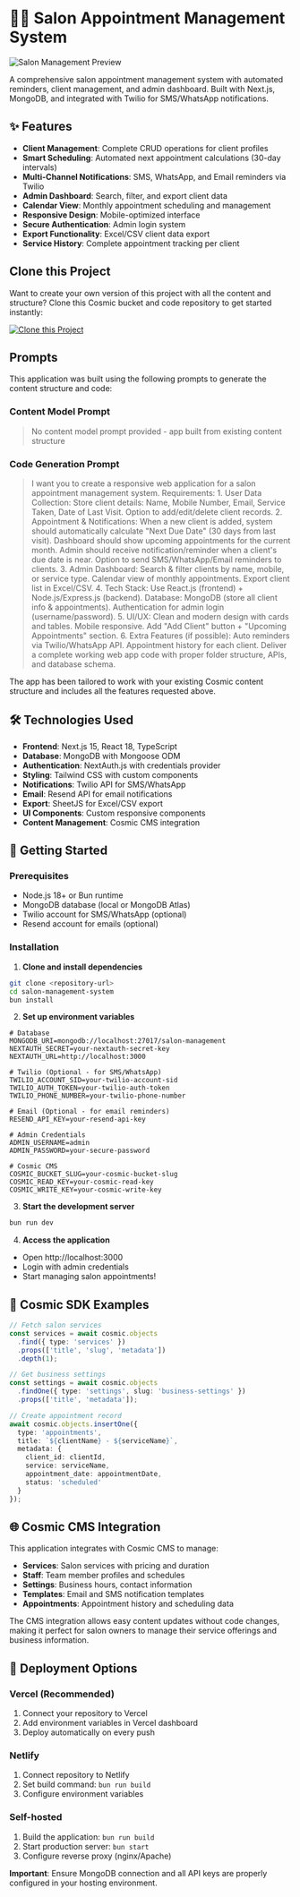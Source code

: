 # 💇‍♀️ Salon Appointment Management System

![Salon Management Preview](https://images.unsplash.com/photo-1560066984-138dadb4c035?w=1200&h=300&fit=crop&auto=format)

A comprehensive salon appointment management system with automated reminders, client management, and admin dashboard. Built with Next.js, MongoDB, and integrated with Twilio for SMS/WhatsApp notifications.

## ✨ Features

- **Client Management**: Complete CRUD operations for client profiles
- **Smart Scheduling**: Automated next appointment calculations (30-day intervals)
- **Multi-Channel Notifications**: SMS, WhatsApp, and Email reminders via Twilio
- **Admin Dashboard**: Search, filter, and export client data
- **Calendar View**: Monthly appointment scheduling and management
- **Responsive Design**: Mobile-optimized interface
- **Secure Authentication**: Admin login system
- **Export Functionality**: Excel/CSV client data export
- **Service History**: Complete appointment tracking per client

## Clone this Project

Want to create your own version of this project with all the content and structure? Clone this Cosmic bucket and code repository to get started instantly:

[![Clone this Project](https://img.shields.io/badge/Clone%20this%20Project-29abe2?style=for-the-badge&logo=cosmic&logoColor=white)](https://app.cosmicjs.com/projects/new?clone_bucket=68cc4b48fe0840663f650560&clone_repository=68cc4cf8fe0840663f650563)

## Prompts

This application was built using the following prompts to generate the content structure and code:

### Content Model Prompt

> No content model prompt provided - app built from existing content structure

### Code Generation Prompt

> I want you to create a responsive web application for a salon appointment management system. Requirements: 1. User Data Collection: Store client details: Name, Mobile Number, Email, Service Taken, Date of Last Visit. Option to add/edit/delete client records. 2. Appointment & Notifications: When a new client is added, system should automatically calculate "Next Due Date" (30 days from last visit). Dashboard should show upcoming appointments for the current month. Admin should receive notification/reminder when a client's due date is near. Option to send SMS/WhatsApp/Email reminders to clients. 3. Admin Dashboard: Search & filter clients by name, mobile, or service type. Calendar view of monthly appointments. Export client list in Excel/CSV. 4. Tech Stack: Use React.js (frontend) + Node.js/Express.js (backend). Database: MongoDB (store all client info & appointments). Authentication for admin login (username/password). 5. UI/UX: Clean and modern design with cards and tables. Mobile responsive. Add "Add Client" button + "Upcoming Appointments" section. 6. Extra Features (if possible): Auto reminders via Twilio/WhatsApp API. Appointment history for each client. Deliver a complete working web app code with proper folder structure, APIs, and database schema.

The app has been tailored to work with your existing Cosmic content structure and includes all the features requested above.

## 🛠 Technologies Used

- **Frontend**: Next.js 15, React 18, TypeScript
- **Database**: MongoDB with Mongoose ODM  
- **Authentication**: NextAuth.js with credentials provider
- **Styling**: Tailwind CSS with custom components
- **Notifications**: Twilio API for SMS/WhatsApp
- **Email**: Resend API for email notifications
- **Export**: SheetJS for Excel/CSV export
- **UI Components**: Custom responsive components
- **Content Management**: Cosmic CMS integration

## 🚀 Getting Started

### Prerequisites

- Node.js 18+ or Bun runtime
- MongoDB database (local or MongoDB Atlas)
- Twilio account for SMS/WhatsApp (optional)
- Resend account for emails (optional)

### Installation

1. **Clone and install dependencies**
```bash
git clone <repository-url>
cd salon-management-system
bun install
```

2. **Set up environment variables**
```env
# Database
MONGODB_URI=mongodb://localhost:27017/salon-management
NEXTAUTH_SECRET=your-nextauth-secret-key
NEXTAUTH_URL=http://localhost:3000

# Twilio (Optional - for SMS/WhatsApp)
TWILIO_ACCOUNT_SID=your-twilio-account-sid
TWILIO_AUTH_TOKEN=your-twilio-auth-token
TWILIO_PHONE_NUMBER=your-twilio-phone-number

# Email (Optional - for email reminders)
RESEND_API_KEY=your-resend-api-key

# Admin Credentials
ADMIN_USERNAME=admin
ADMIN_PASSWORD=your-secure-password

# Cosmic CMS
COSMIC_BUCKET_SLUG=your-cosmic-bucket-slug
COSMIC_READ_KEY=your-cosmic-read-key
COSMIC_WRITE_KEY=your-cosmic-write-key
```

3. **Start the development server**
```bash
bun run dev
```

4. **Access the application**
- Open http://localhost:3000
- Login with admin credentials
- Start managing salon appointments!

## 🎯 Cosmic SDK Examples

```typescript
// Fetch salon services
const services = await cosmic.objects
  .find({ type: 'services' })
  .props(['title', 'slug', 'metadata'])
  .depth(1);

// Get business settings
const settings = await cosmic.objects
  .findOne({ type: 'settings', slug: 'business-settings' })
  .props(['title', 'metadata']);

// Create appointment record
await cosmic.objects.insertOne({
  type: 'appointments',
  title: `${clientName} - ${serviceName}`,
  metadata: {
    client_id: clientId,
    service: serviceName,
    appointment_date: appointmentDate,
    status: 'scheduled'
  }
});
```

## 🌐 Cosmic CMS Integration

This application integrates with Cosmic CMS to manage:

- **Services**: Salon services with pricing and duration
- **Staff**: Team member profiles and schedules  
- **Settings**: Business hours, contact information
- **Templates**: Email and SMS notification templates
- **Appointments**: Appointment history and scheduling data

The CMS integration allows easy content updates without code changes, making it perfect for salon owners to manage their service offerings and business information.

## 📱 Deployment Options

### Vercel (Recommended)
1. Connect your repository to Vercel
2. Add environment variables in Vercel dashboard
3. Deploy automatically on every push

### Netlify
1. Connect repository to Netlify
2. Set build command: `bun run build`
3. Configure environment variables

### Self-hosted
1. Build the application: `bun run build`
2. Start production server: `bun start`
3. Configure reverse proxy (nginx/Apache)

**Important**: Ensure MongoDB connection and all API keys are properly configured in your hosting environment.

<!-- README_END -->